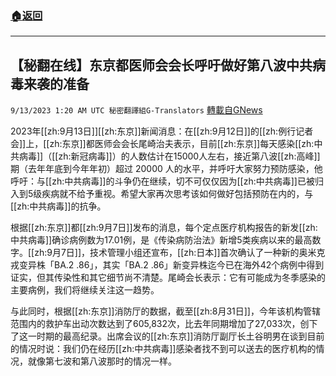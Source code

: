 ###  [:house:返回](README.md)
---


## 【秘翻在线】东京都医师会会长呼吁做好第八波中共病毒来袭的准备
`9/13/2023 1:20 AM UTC 秘密翻譯組G-Translators` [轉載自GNews](https://gnews.org/articles/1682825)

2023年[[zh:9月13日]][[zh:东京]]新闻消息：在[[zh:9月12日]]的[[zh:例行记者会]]上，[[zh:东京]]都医师会会长尾崎治夫表示，目前[[zh:东京]]每天感染[[zh:中共病毒]]（[[zh:新冠病毒]]）的人数估计在15000人左右，接近第八波[[zh:高峰]]期（去年年底到今年年初）超过 20000 人的水平，并呼吁大家努力预防感染，他呼吁：与[[zh:中共病毒]]的斗争仍在继续，切不可仅仅因为[[zh:中共病毒]]已被归入到5级疾病就不给予重视。希望大家再次思考该如何做好包括预防在内的，与[[zh:中共病毒]]的抗争。

根据[[zh:东京]]都[[zh:9月7日]]发布的消息，每个定点医疗机构报告的新发[[zh:中共病毒]]确诊病例数为17.01例，是《传染病防治法》新增5类疾病以来的最高数字。[[zh:9月7日]]，技术管理小组还宣布，[[zh:日本]]首次确认了一种新的奥米克戎变异株「BA.2 .86」，其实「BA.2 .86」新变异株迄今已在海外42个病例中得到证实，但其传染性和其它细节尚不清楚。尾崎会长表示：它有可能成为冬季感染的主要病例，我们将继续关注这一趋势。

与此同时，根据[[zh:东京]]消防厅的数据，截至[[zh:8月31日]]，今年该机构管辖范围内的救护车出动次数达到了605,832次，比去年同期增加了27,033次，创下了这一时期的最高纪录。出席会议的[[zh:东京]]消防厅副厅长土谷明男在谈到目前的情况时说：我们仍在经历[[zh:中共病毒]]感染者找不到可以送去的医疗机构的情况，就像第七波和第八波那时的情况一样。
